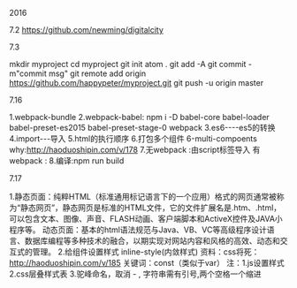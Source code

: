 2016

7.2
  https://github.com/newming/digitalcity

7.3

  mkdir myproject
  cd myproject
  git init
  atom .
  git add -A
  git commit -m"commit msg"
  git remote add origin https://github.com/happypeter/myproject.git
  git push -u origin master

7.16

  1.webpack-bundle
  2.webpack-babel:
    npm i -D babel-core babel-loader  babel-preset-es2015 babel-preset-stage-0 webpack
  3.es6----es5的转换
  4.import---导入
  5.html的执行顺序
  6.打包多个组件
    6-multi-compoents
    why:http://haoduoshipin.com/v/178
  7.无webpack :由script标签导入
    有webpack :
  8.编译:npm run build

7.17

  1.静态页面：纯粹HTML（标准通用标记语言下的一个应用）格式的网页通常被称为“静态网页”，静态网页是标准的HTML文件，它的文件扩展名是.htm、.html，可以包含文本、图像、声音、FLASH动画、客户端脚本和ActiveX控件及JAVA小程序等。
  动态页面：基本的html语法规范与Java、VB、VC等高级程序设计语言、数据库编程等多种技术的融合，以期实现对网站内容和风格的高效、动态和交互式的管理。
  2.给组件设置样式
    inline-style(内敛样式)
    资料：css将死：http://haoduoshipin.com/v/185
    关键词：const（类似于var）
    注：1.js设置样式 2.css层叠样式表 3.驼峰命名，取消 - , 字符串需有引号,两个空格一个缩进

